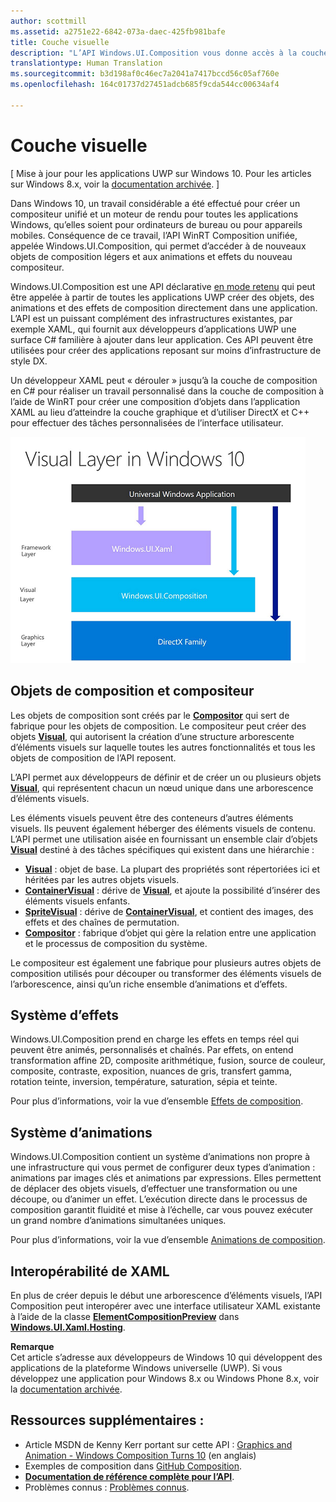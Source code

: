 ```yaml
---
author: scottmill
ms.assetid: a2751e22-6842-073a-daec-425fb981bafe
title: Couche visuelle
description: "L’API Windows.UI.Composition vous donne accès à la couche de composition comprise entre la couche d’infrastructure (XAML) et la couche graphique (DirectX)."
translationtype: Human Translation
ms.sourcegitcommit: b3d198af0c46ec7a2041a7417bccd56c05af760e
ms.openlocfilehash: 164c01737d27451adcb685f9cda544cc00634af4

---
```

# Couche visuelle

\[ Mise à jour pour les applications UWP sur Windows 10. Pour les articles sur Windows 8.x, voir la [documentation archivée](http://go.microsoft.com/fwlink/p/?linkid=619132). \]

Dans Windows 10, un travail considérable a été effectué pour créer un compositeur unifié et un moteur de rendu pour toutes les applications Windows, qu’elles soient pour ordinateurs de bureau ou pour appareils mobiles. Conséquence de ce travail, l’API WinRT Composition unifiée, appelée Windows.UI.Composition, qui permet d’accéder à de nouveaux objets de composition légers et aux animations et effets du nouveau compositeur.

Windows.UI.Composition est une API déclarative [en mode retenu](https://msdn.microsoft.com/library/windows/desktop/ff684178.aspx) qui peut être appelée à partir de toutes les applications UWP créer des objets, des animations et des effets de composition directement dans une application. L’API est un puissant complément des infrastructures existantes, par exemple XAML, qui fournit aux développeurs d’applications UWP une surface C# familière à ajouter dans leur application. Ces API peuvent être utilisées pour créer des applications reposant sur moins d’infrastructure de style DX.

Un développeur XAML peut « dérouler » jusqu’à la couche de composition en C# pour réaliser un travail personnalisé dans la couche de composition à l’aide de WinRT pour créer une composition d’objets dans l’application XAML au lieu d’atteindre la couche graphique et d’utiliser DirectX et C++ pour effectuer des tâches personnalisées de l’interface utilisateur.

![](images/layers-win-ui-composition.png)
## <span id="Composition_Objects_and_The_Compositor"></span><span id="composition_objects_and_the_compositor"></span><span id="COMPOSITION_OBJECTS_AND_THE_COMPOSITOR"></span>Objets de composition et compositeur

Les objets de composition sont créés par le [**Compositor**](https://msdn.microsoft.com/library/windows/apps/Dn706789) qui sert de fabrique pour les objets de composition. Le compositeur peut créer des objets [**Visual**](https://msdn.microsoft.com/library/windows/apps/Dn706858), qui autorisent la création d’une structure arborescente d’éléments visuels sur laquelle toutes les autres fonctionnalités et tous les objets de composition de l’API reposent.

L’API permet aux développeurs de définir et de créer un ou plusieurs objets [**Visual**](https://msdn.microsoft.com/library/windows/apps/Dn706858), qui représentent chacun un nœud unique dans une arborescence d’éléments visuels.

Les éléments visuels peuvent être des conteneurs d’autres éléments visuels. Ils peuvent également héberger des éléments visuels de contenu. L’API permet une utilisation aisée en fournissant un ensemble clair d’objets [**Visual**](https://msdn.microsoft.com/library/windows/apps/Dn706858) destiné à des tâches spécifiques qui existent dans une hiérarchie :

-   [
            **Visual**](https://msdn.microsoft.com/library/windows/apps/Dn706858) : objet de base. La plupart des propriétés sont répertoriées ici et héritées par les autres objets visuels.
-   [
            **ContainerVisual**](https://msdn.microsoft.com/library/windows/apps/Dn706810) : dérive de [**Visual**](https://msdn.microsoft.com/library/windows/apps/Dn706858), et ajoute la possibilité d’insérer des éléments visuels enfants.
-   [
            **SpriteVisual**](https://msdn.microsoft.com/library/windows/apps/Mt589433) : dérive de [**ContainerVisual**](https://msdn.microsoft.com/library/windows/apps/Dn706810), et contient des images, des effets et des chaînes de permutation.
-   [
            **Compositor**](https://msdn.microsoft.com/library/windows/apps/Dn706789) : fabrique d’objet qui gère la relation entre une application et le processus de composition du système.

Le compositeur est également une fabrique pour plusieurs autres objets de composition utilisés pour découper ou transformer des éléments visuels de l’arborescence, ainsi qu’un riche ensemble d’animations et d’effets.

## <span id="Effects_System"></span><span id="effects_system"></span><span id="EFFECTS_SYSTEM"></span>Système d’effets

Windows.UI.Composition prend en charge les effets en temps réel qui peuvent être animés, personnalisés et chaînés. Par effets, on entend transformation affine 2D, composite arithmétique, fusion, source de couleur, composite, contraste, exposition, nuances de gris, transfert gamma, rotation teinte, inversion, température, saturation, sépia et teinte.

Pour plus d’informations, voir la vue d’ensemble [Effets de composition](composition-effects.md).

## <span id="Animation_System"></span><span id="animation_system"></span><span id="ANIMATION_SYSTEM"></span>Système d’animations

Windows.UI.Composition contient un système d’animations non propre à une infrastructure qui vous permet de configurer deux types d’animation : animations par images clés et animations par expressions. Elles permettent de déplacer des objets visuels, d’effectuer une transformation ou une découpe, ou d’animer un effet. L’exécution directe dans le processus de composition garantit fluidité et mise à l’échelle, car vous pouvez exécuter un grand nombre d’animations simultanées uniques.

Pour plus d’informations, voir la vue d’ensemble [Animations de composition](composition-animation.md).

## <span id="XAML_Interoperation"></span><span id="xaml_interoperation"></span><span id="XAML_INTEROPERATION"></span>Interopérabilité de XAML

En plus de créer depuis le début une arborescence d’éléments visuels, l’API Composition peut interopérer avec une interface utilisateur XAML existante à l’aide de la classe [**ElementCompositionPreview**](https://msdn.microsoft.com/library/windows/apps/Mt608976) dans [**Windows.UI.Xaml.Hosting**](https://msdn.microsoft.com/library/windows/apps/Hh701908).


**Remarque**  
Cet article s’adresse aux développeurs de Windows 10 qui développent des applications de la plateforme Windows universelle (UWP). Si vous développez une application pour Windows 8.x ou Windows Phone 8.x, voir la [documentation archivée](http://go.microsoft.com/fwlink/p/?linkid=619132).

 

## <span id="Additional_Resources_"></span><span id="additional_resources_"></span><span id="ADDITIONAL_RESOURCES_"></span>Ressources supplémentaires :

-   Article MSDN de Kenny Kerr portant sur cette API : [Graphics and Animation - Windows Composition Turns 10](https://msdn.microsoft.com/magazine/mt590968) (en anglais)
-   Exemples de composition dans [GitHub Composition](https://github.com/Microsoft/composition).
-   [
            **Documentation de référence complète pour l’API**](https://msdn.microsoft.com/library/windows/apps/Dn706878).
-   Problèmes connus : [Problèmes connus](https://social.msdn.microsoft.com/Forums/en-US/home?forum=Win10SDKToolsIssues).

 

 







<!--HONumber=Jun16_HO4-->


